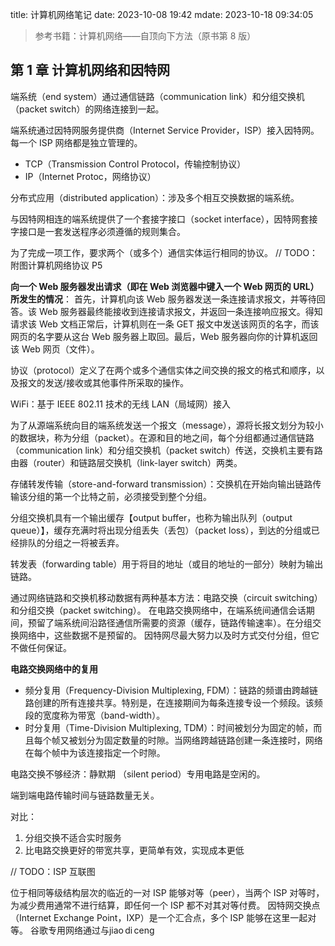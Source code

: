 title: 计算机网络笔记
date: 2023-10-08 19:42
mdate: 2023-10-18 09:34:05

>  参考书籍：计算机网络——自顶向下方法（原书第 8 版）

##  第 1 章 计算机网络和因特网

端系统（end system）通过通信链路（communication link）和分组交换机（packet switch）的网络连接到一起。

端系统通过因特网服务提供商（Internet Service Provider，ISP）接入因特网。每一个 ISP 网络都是独立管理的。

- TCP（Transmission Control Protocol，传输控制协议）
- IP（Internet Protoc，网络协议）

分布式应用（distributed application）：涉及多个相互交换数据的端系统。

与因特网相连的端系统提供了一个套接字接口（socket interface），因特网套接字接口是一套发送程序必须遵循的规则集合。

为了完成一项工作，要求两个（或多个）通信实体运行相同的协议。
// TODO：附图计算机网络协议 P5

**向一个 Web 服务器发出请求（即在 Web 浏览器中键入一个 Web 网页的 URL）所发生的情况**：
首先，计算机向该 Web 服务器发送一条连接请求报文，并等待回答。该 Web 服务器最终能接收到连接请求报文，并返回一条连接响应报文。得知请求该 Web 文档正常后，计算机则在一条 GET 报文中发送该网页的名字，而该网页的名字要从这台 Web 服务器上取回。最后，Web 服务器向你的计算机返回该 Web 网页（文件）。

协议（protocol）定义了在两个或多个通信实体之间交换的报文的格式和顺序，以及报文的发送/接收或其他事件所采取的操作。

WiFi：基于 IEEE 802.11 技术的无线 LAN（局域网）接入

为了从源端系统向目的端系统发送一个报文（message），源将长报文划分为较小的数据块，称为分组（packet）。在源和目的地之间，每个分组都通过通信链路（communication link）和分组交换机（packet switch）传送，交换机主要有路由器（router）和链路层交换机（link-layer switch）两类。

存储转发传输（store-and-forward transmission）：交换机在开始向输出链路传输该分组的第一个比特之前，必须接受到整个分组。

分组交换机具有一个输出缓存【output buffer，也称为输出队列（output queue）】，缓存充满时将出现分组丢失（丢包）（packet loss），到达的分组或已经排队的分组之一将被丢弃。

转发表（forwarding table）用于将目的地址（或目的地址的一部分）映射为输出链路。

通过网络链路和交换机移动数据有两种基本方法：电路交换（circuit switching）和分组交换（packet switching）。
在电路交换网络中，在端系统间通信会话期间，预留了端系统间沿路径通信所需要的资源（缓存，链路传输速率）。在分组交换网络中，这些数据不是预留的。
因特网尽最大努力以及时方式交付分组，但它不做任何保证。

**电路交换网络中的复用**
- 频分复用（Frequency-Division Multiplexing, FDM）：链路的频谱由跨越链路创建的所有连接共享。特别是，在连接期间为每条连接专设一个频段。该频段的宽度称为带宽（band-width）。
- 时分复用（Time-Division Multiplexing, TDM）：时间被划分为固定的帧，而且每个帧又被划分为固定数量的时隙。当网络跨越链路创建一条连接时，网络在每个帧中为该连接指定一个时隙。

电路交换不够经济：静默期 （silent period）专用电路是空闲的。

端到端电路传输时间与链路数量无关。

对比：
1. 分组交换不适合实时服务
2. 比电路交换更好的带宽共享，更简单有效，实现成本更低

// TODO：ISP 互联图

位于相同等级结构层次的临近的一对 ISP 能够对等（peer），当两个 ISP 对等时，为减少费用通常不进行结算，即任何一个 ISP 都不对其对等付费。
因特网交换点（Internet Exchange Point，IXP）是一个汇合点，多个 ISP 能够在这里一起对等。
谷歌专用网络通过与jiao di ceng




